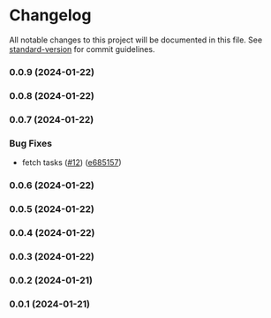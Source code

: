 # Changelog

All notable changes to this project will be documented in this file. See [standard-version](https://github.com/conventional-changelog/standard-version) for commit guidelines.

### 0.0.9 (2024-01-22)

### 0.0.8 (2024-01-22)

### 0.0.7 (2024-01-22)


### Bug Fixes

* fetch tasks ([#12](https://github.com/habitanto-reto/task-client-web/issues/12)) ([e685157](https://github.com/habitanto-reto/task-client-web/commit/e68515793f1c81a7bc5314a0b96f6c30ae148d2c))

### 0.0.6 (2024-01-22)

### 0.0.5 (2024-01-22)

### 0.0.4 (2024-01-22)

### 0.0.3 (2024-01-22)

### 0.0.2 (2024-01-21)

### 0.0.1 (2024-01-21)

